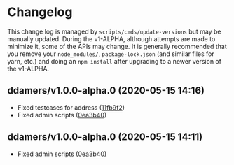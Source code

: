 Changelog
=========

This change log is managed by `scripts/cmds/update-versions` but may be manually updated.
During the v1-ALPHA, although attempts are made to minimize it, some of the APIs
may change. It is generally recommended that you remove your `node_modules/`,
`package-lock.json` (and similar files for yarn, etc.) and doing an `npm install`
after upgrading to a newer version of the v1-ALPHA.

ddamers/v1.0.0-alpha.0 (2020-05-15 14:16)
-----------------------------------------

  - Fixed testcases for address ([11fb9f2](https://github.com/ddamchain/ddamdev/commit/11fb9f2760eea0c77a1d7c1faf4230c6c17bda33))
  - Fixed admin scripts ([0ea3b40](https://github.com/ddamchain/ddamdev/commit/0ea3b402c34d9e7ad66bf614ae3464e556036736))

ddamers/v1.0.0-alpha.0 (2020-05-15 14:11)
-----------------------------------------

  - Fixed admin scripts ([0ea3b40](https://github.com/ddamchain/ddamdev/commit/0ea3b402c34d9e7ad66bf614ae3464e556036736))

